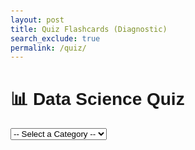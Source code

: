 ```yaml
---
layout: post
title: Quiz Flashcards (Diagnostic)
search_exclude: true
permalink: /quiz/
---
```


  <style>
    body {
      font-family: sans-serif;
      padding: 20px;
    }
    .card {
      max-width: 600px;
      margin: auto;
      padding: 20px;
      border: 2px solid #444;
      border-radius: 12px;
      background:rgb(190, 65, 65);
      text-align: center;
    }
    .btn {
      padding: 10px 20px;
      margin: 10px;
      border: none;
      border-radius: 5px;
      background: #4f46e5;
      color: white;
      cursor: pointer;
    }
    .btn:hover {
      background: #3730a3;
    }
    .category-status {
      margin: 15px auto;
      max-width: 600px;
      font-size: 16px;
    }
  </style>


<h1>📊 Data Science Quiz</h1>

<select id="category-select" onchange="selectCategory(this.value)">
  <option value="">-- Select a Category --</option>
  <option value="modeling">Modeling</option>
  <option value="statistics">Statistics</option>
</select>

<div class="category-status" id="mastery-status"></div>

<div class="card" id="quiz-card" style="display:none;">
  <h2 id="question">Loading...</h2>
  <div>
    <button class="btn" onclick="submitAnswer(true)">I knew it</button>
    <button class="btn" onclick="submitAnswer(false)">I didn’t know</button>
  </div>
  <button class="btn" onclick="showAnswer()">Show Answer</button>
  <div id="answer" style="margin-top:10px; font-weight:bold;"></div>
</div>

<script>
import { pythonURI, fetchOptions } from "/assets/js/api/config.js";    
const questions = {
  modeling: [
    { q: "What is a predictive model?", a: "A model that forecasts outcomes based on input data." },
    { q: "What is overfitting?", a: "Model performs well on training but poorly on new data." },
    { q: "What is regularization?", a: "A technique to reduce model complexity and overfitting." }
  ],
  statistics: [
    { q: "Define mean.", a: "Sum of all values divided by count." },
    { q: "What is variance?", a: "A measure of how spread out the data is." },
    { q: "Define standard deviation.", a: "Square root of the variance." }
  ]
};

let currentCategory = null;
let score = 0;
let total = 0;
let current = null;
let quizQueue = [];

function loadProgress() {
  const stored = JSON.parse(localStorage.getItem("ds_mastery") || "{}");
  return stored;
}

function saveProgress(data) {
  localStorage.setItem("ds_mastery", JSON.stringify(data));
}

function updateMasteryDisplay() {
  const progress = loadProgress();
  const display = Object.keys(questions).map(cat => {
    const s = progress[cat]?.score || 0;
    const label = s >= 9 ? "✅ Mastered" : `Score: ${s}/10`;
    return `<div><strong>${cat.toUpperCase()}:</strong> ${label}</div>`;
  }).join("");
  document.getElementById("mastery-status").innerHTML = display;
}

function selectCategory(cat) {
  if (!questions[cat]) return;
  currentCategory = cat;
  score = loadProgress()[cat]?.score || 0;
  total = 0;
  quizQueue = questions[cat].map(q => ({ ...q, attempts: 0 }));
  document.getElementById("quiz-card").style.display = "block";
  pickNext();
}

function pickNext() {
  const available = quizQueue.filter(q => q.attempts < 3);
  if (available.length === 0 || total >= 10) {
    endCategory();
    return;
  }
  current = available[Math.floor(Math.random() * available.length)];
  document.getElementById("question").textContent = current.q;
  document.getElementById("answer").textContent = "";
}

function showAnswer() {
  document.getElementById("answer").textContent = current.a;
}

function submitAnswer(knewIt) {
  current.attempts++;
  if (knewIt) score++;
  total++;
  updateProgress();
  pickNext();
}

function updateProgress() {
  const progress = loadProgress();
  progress[currentCategory] = { score: score };
  saveProgress(progress);
  updateMasteryDisplay();
}

function endCategory() {
  document.getElementById("question").textContent = `Done! Final Score: ${score}/10`;
  document.getElementById("answer").textContent = score >= 9 ? "✅ Mastered!" : "Keep practicing!";
  document.querySelector(".btn").style.display = "none";
}
updateMasteryDisplay();
</script>

